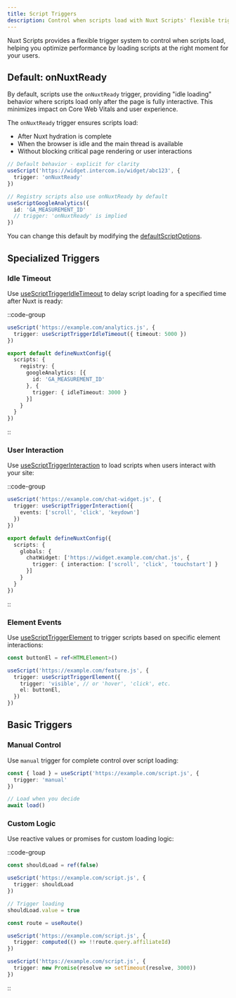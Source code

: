 ```yaml
---
title: Script Triggers
description: Control when scripts load with Nuxt Scripts' flexible trigger system.
---
```


Nuxt Scripts provides a flexible trigger system to control when scripts load, helping you optimize performance by loading scripts at the right moment for your users.

## Default: onNuxtReady

By default, scripts use the `onNuxtReady` trigger, providing "idle loading" behavior where scripts load only after the page is fully interactive. This minimizes impact on Core Web Vitals and user experience.

The `onNuxtReady` trigger ensures scripts load:
- After Nuxt hydration is complete
- When the browser is idle and the main thread is available
- Without blocking critical page rendering or user interactions

```ts
// Default behavior - explicit for clarity
useScript('https://widget.intercom.io/widget/abc123', {
  trigger: 'onNuxtReady'
})

// Registry scripts also use onNuxtReady by default
useScriptGoogleAnalytics({
  id: 'GA_MEASUREMENT_ID'
  // trigger: 'onNuxtReady' is implied
})
```

You can change this default by modifying the [defaultScriptOptions](/docs/api/nuxt-config#defaultscriptoptions).

## Specialized Triggers

### Idle Timeout

Use [useScriptTriggerIdleTimeout](/docs/api/use-script-trigger-idle-timeout) to delay script loading for a specified time after Nuxt is ready:

::code-group

```ts [Composable]
useScript('https://example.com/analytics.js', {
  trigger: useScriptTriggerIdleTimeout({ timeout: 5000 })
})
```

```ts [nuxt.config.ts]
export default defineNuxtConfig({
  scripts: {
    registry: {
      googleAnalytics: [{
        id: 'GA_MEASUREMENT_ID'
      }, {
        trigger: { idleTimeout: 3000 }
      }]
    }
  }
})
```

::

### User Interaction

Use [useScriptTriggerInteraction](/docs/api/use-script-trigger-interaction) to load scripts when users interact with your site:

::code-group

```ts [Composable]
useScript('https://example.com/chat-widget.js', {
  trigger: useScriptTriggerInteraction({
    events: ['scroll', 'click', 'keydown']
  })
})
```

```ts [nuxt.config.ts]
export default defineNuxtConfig({
  scripts: {
    globals: {
      chatWidget: ['https://widget.example.com/chat.js', {
        trigger: { interaction: ['scroll', 'click', 'touchstart'] }
      }]
    }
  }
})
```

::

### Element Events

Use [useScriptTriggerElement](/docs/api/use-script-trigger-element) to trigger scripts based on specific element interactions:

```ts
const buttonEl = ref<HTMLElement>()

useScript('https://example.com/feature.js', {
  trigger: useScriptTriggerElement({
    trigger: 'visible', // or 'hover', 'click', etc.
    el: buttonEl,
  })
})
```

## Basic Triggers

### Manual Control

Use `manual` trigger for complete control over script loading:

```ts
const { load } = useScript('https://example.com/script.js', {
  trigger: 'manual'
})

// Load when you decide
await load()
```

### Custom Logic

Use reactive values or promises for custom loading logic:

::code-group

```ts [Ref]
const shouldLoad = ref(false)

useScript('https://example.com/script.js', {
  trigger: shouldLoad
})

// Trigger loading
shouldLoad.value = true
```

```ts [Computed]
const route = useRoute()

useScript('https://example.com/script.js', {
  trigger: computed(() => !!route.query.affiliateId)
})
```

```ts [Promise]
useScript('https://example.com/script.js', {
  trigger: new Promise(resolve => setTimeout(resolve, 3000))
})
```

::
